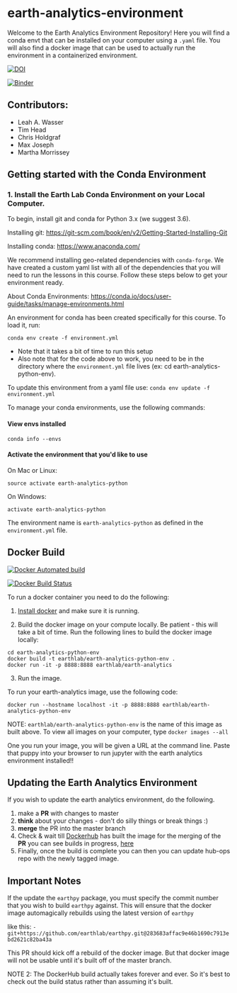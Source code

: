 # earth-analytics-environment
Welcome to the Earth Analytics Environment Repository! Here you will find a conda envt that can be installed on your computer using a `.yaml` file. You will also find a docker image that can be used to actually run the environment in a containerized environment.


[![DOI](https://zenodo.org/badge/132847711.svg)](https://zenodo.org/badge/latestdoi/132847711)

[![Binder](https://mybinder.org/badge.svg)](https://mybinder.org/v2/gh/earthlab/earth-analytics-binder/master)

## Contributors:

* Leah A. Wasser
* Tim Head
* Chris Holdgraf
* Max Joseph
* Martha Morrissey

## Getting started with the Conda Environment

### 1. Install the Earth Lab Conda Environment on your Local Computer.

To begin, install git and conda for Python 3.x (we suggest 3.6).

Installing git: https://git-scm.com/book/en/v2/Getting-Started-Installing-Git

Installing conda: https://www.anaconda.com/

We recommend installing geo-related dependencies with `conda-forge`. We
have created a custom yaml list with all of the dependencies that you will
need to run the lessons in this course. Follow
these steps below to get your environment ready.

About Conda Environments: https://conda.io/docs/user-guide/tasks/manage-environments.html

An environment for conda has been created specifically for this course. To load it, run:

`conda env create -f environment.yml`

* Note that it takes a bit of time to run this setup
* Also note that for the code above to work, you need to be in the directory where the `environment.yml` file lives (ex: cd earth-analytics-python-env).

To update this environment from a yaml file use:
`conda env update -f environment.yml`

To manage your conda environments, use the following commands:

#### View envs installed
`conda info --envs`

#### Activate the environment that you'd like to use

On Mac or Linux:

```
source activate earth-analytics-python
```

On Windows:

```
activate earth-analytics-python
```

The environment name is `earth-analytics-python` as
defined in the `environment.yml` file.

## Docker Build

[![Docker Automated build](https://img.shields.io/docker/automated/earthlab/earth-analytics-python-env.svg)](https://hub.docker.com/r/earthlab/earth-analytics-python-env/)

[![Docker Build Status](https://img.shields.io/docker/build/earthlab/earth-analytics-python-env.svg)](https://hub.docker.com/r/earthlab/earth-analytics-python-env/)

To run a docker container you need to do the following:

1. [Install docker](https://docs.docker.com/install/) and make sure it is running.

2. Build the docker image on your compute locally. Be patient - this will take a bit of time.
Run the following lines to build the docker image locally:

```
cd earth-analytics-python-env
docker build -t earthlab/earth-analytics-python-env .
docker run -it -p 8888:8888 earthlab/earth-analytics

```

3. Run the image.

To run your earth-analytics image, use the following code:

`docker run --hostname localhost -it -p 8888:8888 earthlab/earth-analytics-python-env`

NOTE: `earthlab/earth-analytics-python-env` is the name of this image as built above. To
view all images on your computer, type
`docker images --all`

One you run your image, you will be given a URL at the command line. Paste that puppy
into your browser to run jupyter with the earth analytics environment installed!!

## Updating the Earth Analytics Environment

If you wish to update the earth analytics environment, do the following.

1. make a **PR** with changes to master
2. **think** about your changes - don't do silly things or break things :)
3. **merge** the PR into the master branch
4. Check & wait till [Dockerhub](https://hub.docker.com/r/earthlab/earth-analytics-python-env/tags/) has built the image for the merging of the **PR** you can see builds in progress, [here](https://hub.docker.com/r/earthlab/earth-analytics-python-env/builds/)
5. Finally, once the build is complete you can then you can update hub-ops repo with the newly tagged image.

## Important Notes
If the update the `earthpy` package, you must specify the commit number that you
wish to build `earthpy` against. This will ensure that the docker image
automagically rebuilds using the latest version of `earthpy`

like this: `- git+https://github.com/earthlab/earthpy.git@283683affac9e46b1690c7913ebd2621c82ba43a`

This PR should kick off a rebuild of the docker image. But that docker image will
not be usable until it's built off of the master branch.

NOTE 2: The DockerHub build actually takes forever and ever. So it's best to check out the build status rather than assuming it's built.
